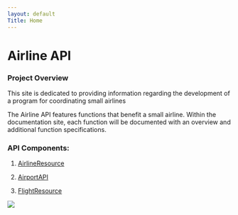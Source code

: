 ```yaml
---
layout: default
Title: Home
---
```


# Airline API

### Project Overview
		 
This site is dedicated to providing information regarding the development of a program for coordinating small airlines 

The Airline API features functions that benefit a small airline. Within the documentation site, each function will be documented with an overview and additional function specifications.

### API Components: 
	
1.	[AirlineResource](/documents/airlineresource)
	
2.	[AirportAPI](/documents/airportresource)

3.	[FlightResource](/documents/flightresource)



![](/old_vintage_airplane_hd_wallpaper.jpg)
